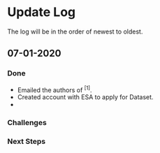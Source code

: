 # Update Log
The log will be in the order of newest to oldest.

## 07-01-2020
### Done
* Emailed the authors of <sup>[1]</sup>.
* Created account with ESA to apply for Dataset.
* 

### Challenges

### Next Steps